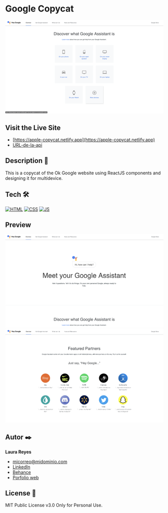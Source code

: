 # Google Copycat
![Imagen del proyecto](https://github.com/lauritisreyes/google-copycat/blob/main/public/assets/screenshot-1.png)

## Visit the Live Site
- [https://apple-copycat.netlify.app](https://apple-copycat.netlify.app)
- [URL-de-la-api](URL-de-la-api)

## Description 📑

This is a copycat of the Ok Google website using ReactJS components and designing it for multidevice.

## Tech 🛠
<!-- Iconos sacados de: https://github.com/hendrasob/badges/blob/master/README.md y https://github.com/alexandresanlim/Badges4-README.md-Profile -->
[![HTML](https://img.shields.io/badge/HTML5-E34F26?style=for-the-badge&logo=html5&logoColor=white)](https://es.wikipedia.org/wiki/HTML5)
[![CSS](https://img.shields.io/badge/CSS3-1572B6?style=for-the-badge&logo=css3&logoColor=white)](https://es.wikipedia.org/wiki/CSS)
[![JS](https://img.shields.io/badge/JavaScript-F7DF1E?style=for-the-badge&logo=javascript&logoColor=black)](https://es.wikipedia.org/wiki/JavaScript)

## Preview

![Captura del proyecto](https://github.com/lauritisreyes/google-copycat/blob/main/public/assets/screenshot-2.png)
![Captura del proyecto](https://github.com/lauritisreyes/google-copycat/blob/main/public/assets/screenshot-3.png)

## Autor ✒️
**Laura Reyes**

* [micorreo@midominio.com](info@lauritisreyes.com)
* [LinkedIn](https://www.linkedin.com/in/laura-reyes-sanz/)
* [Behance](https://www.behance.net/lauritisreyes)
* [Porfolio web](https://lauritisreyes.com)

  
## License 📄
MIT Public License v3.0
Only for Personal Use.
